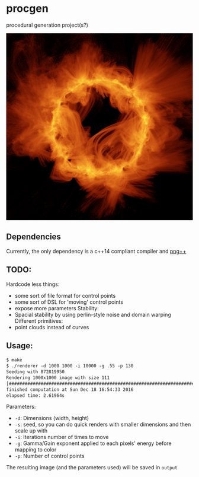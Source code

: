 # procgen
procedural generation project(s?)

![Corona example](https://raw.githubusercontent.com/kernalphage/procgen/readme/corona.png)

## Dependencies

Currently, the only dependency is a c++14 compliant compiler and [png++](http://www.nongnu.org/pngpp/)
## TODO:

Hardcode less things:
   * some sort of file format for control points
   * some sort of DSL for 'moving' control points
   * expose more parameters 
Stability:
   * Spacial stability by using perlin-style noise and domain warping
Different primitives:
   * point clouds instead of curves
   
## Usage:
```
$ make
$ ./renderer -d 1000 1000 -i 10000 -g .55 -p 130
Seeding with 872819950
Rendering 1000x1000 image with size 111 
[####################################################################################################]
finished computation at Sun Dec 18 16:54:33 2016
elapsed time: 2.61964s
```
Parameters: 
* `-d`: Dimensions (width, height)
* `-s`: seed, so you can do quick renders with smaller dimensions and then scale up with 
* `-i`: Iterations number of times to move 
* `-g`: Gamma/Gain exponent applied to each pixels' energy before mapping to color
* `-p`: Number of control points

The resulting image (and the parameters used) will be saved in `output`
